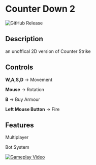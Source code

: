 # Counter Down 2
![GitHub Release](https://img.shields.io/badge/Released-22.11.23-blue)


## Description
an unoffical 2D version of Counter Strike

## Controls

**W,A,S,D** -> Movement

**Mouse** -> Rotation

**B** -> Buy Armour

**Left Mouse Button** -> Fire


## Features

Multiplayer

Bot System

[![Gameplay Video](https://img.youtube.com/vi/_5_JgewnNN4/0.jpg)](https://www.youtube.com/watch?v=_5_JgewnNN4)
